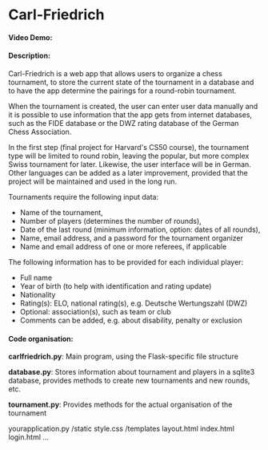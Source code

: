 # Carl-Friedrich
#### Video Demo:  <URL HERE>
#### Description:
Carl-Friedrich is a web app that allows users to organize a chess tournament,
to store the current state of the tournament in a database and to have the app
determine the pairings for a round-robin tournament.

When the tournament is created, the user can enter user data manually and it
is possible to use information that the app gets from internet databases, such
as the FIDE database or the DWZ rating database of the German Chess Association.

In the first step (final project for Harvard's CS50 course), the tournament
type will be limited to round robin, leaving the popular, but more complex
Swiss tournament for later. Likewise, the user interface will be in German.
Other languages can be added as a later improvement, provided that the project
will be maintained and used in the long run.

Tournaments require the following input data:
- Name of the tournament,
- Number of players (determines the number of rounds),
- Date of the last round (minimum information, option: dates of all rounds),
- Name, email address, and a password for the tournament organizer
- Name and email address of one or more referees, if applicable

The following information has to be provided for each individual player:
- Full name
- Year of birth (to help with identification and rating update)
- Nationality
- Rating(s): ELO, national rating(s), e.g. Deutsche Wertungszahl (DWZ)
- Optional: association(s), such as team or club
- Comments can be added, e.g. about disability, penalty or exclusion

#### Code organisation:
**carlfriedrich.py**: Main program, using the Flask-specific file structure

**database.py**: Stores information about tournament and players in a sqlite3
database, provides methods to create new tournaments and new rounds, etc.

**tournament.py**: Provides methods for the actual organisation of the
tournament

yourapplication.py
    /static
        style.css
    /templates
        layout.html
        index.html
        login.html
        ...
